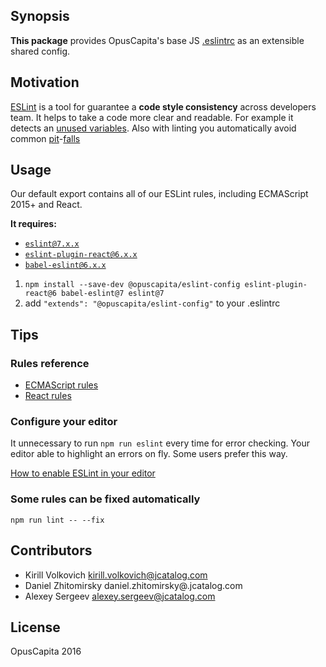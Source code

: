 ## Synopsis

**This package** provides OpusCapita's base JS [.eslintrc](http://eslint.org/docs/user-guide/configuring#configuration-file-formats) as an extensible shared config.

## Motivation

[ESLint](http://eslint.org/) is a tool for guarantee a **code style consistency** across developers team.
It helps to take a code more clear and readable. For example it detects an [unused variables](http://eslint.org/docs/rules/no-unused-vars). Also with linting you automatically avoid common [pit](http://stackoverflow.com/questions/7818903/jslint-says-missing-radix-parameter-what-should-i-do)-[falls](http://eslint.org/docs/rules/eqeqeq)

## Usage

Our default export contains all of our ESLint rules, including ECMAScript 2015+ and React.

**It requires:**

* [`eslint@7.x.x`](https://github.com/eslint/eslint)
* [`eslint-plugin-react@6.x.x`](https://github.com/yannickcr/eslint-plugin-react) 
* [`babel-eslint@6.x.x`](https://github.com/babel/babel-eslint)

1. `npm install --save-dev @opuscapita/eslint-config eslint-plugin-react@6 babel-eslint@7 eslint@7`
2. add `"extends": "@opuscapita/eslint-config"` to your .eslintrc

## Tips

### Rules reference

* [ECMAScript rules](http://eslint.org/docs/rules/)
* [React rules](https://github.com/yannickcr/eslint-plugin-react#list-of-supported-rules)

### Configure your editor

It unnecessary to run `npm run eslint` every time for error checking. Your editor able to highlight an errors on fly.
Some users prefer this way.

[How to enable ESLint in your editor](http://eslint.org/docs/user-guide/integrations)

### Some rules can be fixed automatically

`npm run lint -- --fix`

## Contributors

* Kirill Volkovich kirill.volkovich@jcatalog.com
* Daniel Zhitomirsky daniel.zhitomirsky@.jcatalog.com
* Alexey Sergeev alexey.sergeev@jcatalog.com

## License

OpusCapita 2016
